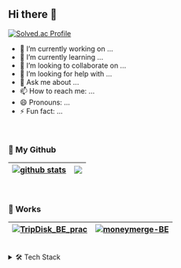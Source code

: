 ## Hi there 👋

<!--
**young5306/young5306** is a ✨ _special_ ✨ repository because its `README.md` (this file) appears on your GitHub profile.
-->

[![Solved.ac Profile](http://mazassumnida.wtf/api/v2/generate_badge?boj=harrysunae)](https://solved.ac/harrysunae/)

- 🔭 I’m currently working on ...
- 🌱 I’m currently learning ...
- 👯 I’m looking to collaborate on ...
- 🤔 I’m looking for help with ...
- 💬 Ask me about ...
- 📫 How to reach me: ...
- 😄 Pronouns: ...
- ⚡ Fun fact: ...

<br>

### 🎯 My Github

| <a href="https://github.com/anuraghazra/github-readme-stats"><img align="center" src="https://github-readme-stats.vercel.app/api?username=young5306&show_icons=true&include_all_commits=true&theme=shadow_green&hide_border=true&rank_icon=default" alt="github stats" /></a> | <a href="https://github.com/anuraghazra/github-readme-stats"><img align="center" src="https://github-readme-stats.vercel.app/api/top-langs/?username=young5306&layout=compact&theme=shadow_green&hide_border=true" /></a> |
| ------------- | ------------- |

<br>

### 📂 Works

| <a href="https://github.com/TripDisk/TripDisk_BE_prac"><img align="center" src="https://github-readme-stats.vercel.app/api/pin/?username=TripDisk&repo=TripDisk_BE_prac&theme=shadow_green&hide_border=true&rank_icon=github" alt="TripDisk_BE_prac" /></a> | <a href="https://github.com/moneymerge/moneymerge-BE"><img align="center" src="https://github-readme-stats.vercel.app/api/pin/?username=moneymerge&repo=moneymerge-BE&theme=shadow_green&hide_border=true&rank_icon=github" alt="moneymerge-BE" /></a> |
| ------------- | ------------- |


<br>



<details>
<summary>🛠 Tech Stack</summary>
  
#### Programming Languages

<img src="https://img.shields.io/badge/JAVA-007396?style=flat-square&amp;logo=JAVA&amp;logoColor=white" alt="JAVA Badge">

#### Backend

<img src="https://img.shields.io/badge/spring-6DB33F?style=flat-square&logo=spring&logoColor=white"> 
<img src="https://img.shields.io/badge/springboot-6DB33F?style=flat-square&logo=springboot&logoColor=white"> 
<img src="https://img.shields.io/badge/node.js-339933?style=flat-square&logo=Node.js&logoColor=white">

#### Frontend

<img src="https://img.shields.io/badge/html5-E34F26?style=flat-square&logo=html5&logoColor=white"> 
<img src="https://img.shields.io/badge/css-1572B6?style=flat-square&logo=css3&logoColor=white"> 
<img src="https://img.shields.io/badge/javascript-F7DF1E?style=flat-square&logo=javascript&logoColor=black"> 
<img src="https://img.shields.io/badge/vue.js-4FC08D?style=flat-square&logo=vue.js&logoColor=white"> 
<img src="https://img.shields.io/badge/bootstrap-7952B3?style=flat-square&logo=bootstrap&logoColor=white">

#### Database

<img src="https://img.shields.io/badge/mysql-4479A1?style=flat-square&logo=mysql&logoColor=white"> 

#### DevOps & Servers

#### Version Control & Collaboration

<img src="https://img.shields.io/badge/git-F05032?style=flat-square&amp;logo=Git&amp;logoColor=white" alt="Git Badge">
<img src="https://img.shields.io/badge/github-181717?style=flat-square&logo=github&logoColor=white">
<img src="https://img.shields.io/badge/gitlab-FC6D26?style=flat-square&amp;logo=Gitlab&amp;logoColor=white" alt="Gitlab Badge">

#### Productivity & Collaboration Tools

<img src="https://img.shields.io/badge/Notion-white?style=flat-square&amp;logo=Notion&amp;logoColor=black" alt="Notion Badge">

</details>
